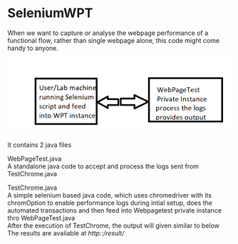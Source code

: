 # SeleniumWPT

When we want to capture or analyse the webpage performance of a functional flow, rather than single webpage alone, this code might come
handy to anyone.

![Screenshot](test.png)


It contains 2 java files

WebPageTest.java<br>
   A standalone java code to accept and process the logs sent from TestChrome.java
    
TestChrome.java<br>
     A simple selenium based java code, which uses chromedriver with its chromOption to enable performance logs during intial setup, does the automated transactions and then feed into Webpagetest private instance thro WebPageTest.java <br>
After the execution of TestChrome, the output will given similar to below <br>
The results are available at *http:<wpt private instance host>:<port>/result/<folder>*
